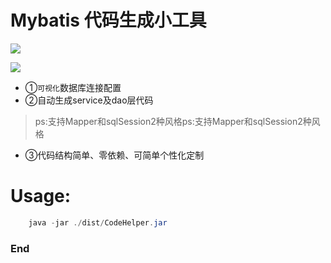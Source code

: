 # Mybatis 代码生成小工具

![](https://pandao.github.io/editor.md/images/logos/editormd-logo-180x180.png)

![](https://img.shields.io/github/tag/pandao/editor.md.svg)

+ ①`可视化`数据库连接配置<br>
+ ②自动生成service及dao层代码
> ps:支持Mapper和sqlSession2种风格ps:支持Mapper和sqlSession2种风格<br>
+ ③代码结构简单、零依赖、可简单个性化定制<br>

# Usage:
```java
	java -jar ./dist/CodeHelper.jar
```
### End